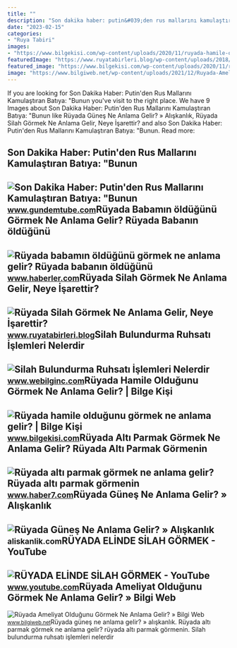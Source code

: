 ```yaml
---
title: ""
description: "Son dakika haber: putin&#039;den rus mallarını kamulaştıran batıya: &quot;bunun"
date: "2023-02-15"
categories:
- "Ruya Tabiri"
images:
- "https://www.bilgekisi.com/wp-content/uploads/2020/11/ruyada-hamile-oldugunu-gormek-ne-anlama-gelir-rOODczWj.jpg"
featuredImage: "https://www.ruyatabirleri.blog/wp-content/uploads/2018/10/a5-7.jpg"
featured_image: "https://www.bilgekisi.com/wp-content/uploads/2020/11/ruyada-hamile-oldugunu-gormek-ne-anlama-gelir-rOODczWj.jpg"
image: "https://www.bilgiweb.net/wp-content/uploads/2021/12/Ruyada-Ameliyat-Oldugunu-Gormek-Ne-Anlama-Gelir.jpg"
---
```


If you are looking for Son Dakika Haber: Putin'den Rus Mallarını Kamulaştıran Batıya: "Bunun you've visit to the right place. We have 9 Images about Son Dakika Haber: Putin'den Rus Mallarını Kamulaştıran Batıya: "Bunun like Rüyada Güneş Ne Anlama Gelir? » Alışkanlık, Rüyada Silah Görmek Ne Anlama Gelir, Neye İşarettir? and also Son Dakika Haber: Putin'den Rus Mallarını Kamulaştıran Batıya: "Bunun. Read more:

Son Dakika Haber: Putin'den Rus Mallarını Kamulaştıran Batıya: "Bunun
---------------------------------------------------------------------

 ![Son Dakika Haber: Putin'den Rus Mallarını Kamulaştıran Batıya: "Bunun](https://www.gundemtube.com/wp-content/uploads/2022/04/son-dakika-haber-putinden-rus-mallarini-kamulastiran-batiya-bunun-iki-ucu-keskin-bir-silah-oldugunu-kimse-unutmasin-jqdsdQDF-800x440.jpg) <small>www.gundemtube.com</small>Rüyada Babamın öldüğünü Görmek Ne Anlama Gelir? Rüyada Babanın öldüğünü
-----------------------------------------------------------------------

 ![Rüyada babamın öldüğünü görmek ne anlama gelir? Rüyada babanın öldüğünü](https://foto.haberler.com/haber/2020/12/08/ruyada-babamin-oldugunu-gormek-ne-anlama-gelir-13787203_1192_amp.jpg) <small>www.haberler.com</small>Rüyada Silah Görmek Ne Anlama Gelir, Neye İşarettir?
----------------------------------------------------

 ![Rüyada Silah Görmek Ne Anlama Gelir, Neye İşarettir?](https://www.ruyatabirleri.blog/wp-content/uploads/2018/10/a5-7.jpg) <small>www.ruyatabirleri.blog</small>Silah Bulundurma Ruhsatı İşlemleri Nelerdir
-------------------------------------------

 ![Silah Bulundurma Ruhsatı İşlemleri Nelerdir](https://www.webilginc.com/wp-content/uploads/2021/07/22709.jpg?v=1626088572) <small>www.webilginc.com</small>Rüyada Hamile Olduğunu Görmek Ne Anlama Gelir? | Bilge Kişi
-----------------------------------------------------------

 ![Rüyada hamile olduğunu görmek ne anlama gelir? | Bilge Kişi](https://www.bilgekisi.com/wp-content/uploads/2020/11/ruyada-hamile-oldugunu-gormek-ne-anlama-gelir-rOODczWj.jpg) <small>www.bilgekisi.com</small>Rüyada Altı Parmak Görmek Ne Anlama Gelir? Rüyada Altı Parmak Görmenin
----------------------------------------------------------------------

 ![Rüyada altı parmak görmek ne anlama gelir? Rüyada altı parmak görmenin](https://i20.haber7.net/resize/1240x720/haber/haber7/photos/2018/04/ruyada_alti_parmak_gormek_ne_anlama_gelir_ruyada_alti_parmaginin_oldugunu_gormek_nasil_yorumlanir_1516696622_8844.PNG) <small>www.haber7.com</small>Rüyada Güneş Ne Anlama Gelir? » Alışkanlık
------------------------------------------

 ![Rüyada Güneş Ne Anlama Gelir? » Alışkanlık](https://aliskanlik.com/wp-content/uploads/2022/04/Ruyada-Gunes-Ne-Anlama-Gelir.jpeg) <small>aliskanlik.com</small>RÜYADA ELİNDE SİLAH GÖRMEK - YouTube
------------------------------------

 ![RÜYADA ELİNDE SİLAH GÖRMEK - YouTube](https://i.ytimg.com/vi/UMqcbsmtgjA/maxresdefault.jpg) <small>www.youtube.com</small>Rüyada Ameliyat Olduğunu Görmek Ne Anlama Gelir? » Bilgi Web
------------------------------------------------------------

 ![Rüyada Ameliyat Olduğunu Görmek Ne Anlama Gelir? » Bilgi Web](https://www.bilgiweb.net/wp-content/uploads/2021/12/Ruyada-Ameliyat-Oldugunu-Gormek-Ne-Anlama-Gelir.jpg) <small>www.bilgiweb.net</small>Rüyada güneş ne anlama gelir? » alışkanlık. Rüyada altı parmak görmek ne anlama gelir? rüyada altı parmak görmenin. Silah bulundurma ruhsatı i̇şlemleri nelerdir
